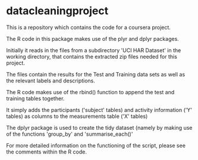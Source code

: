 # datacleaningproject

This is a repository which contains the code for a coursera project.

The R code in this package makes use of the plyr and dplyr packages. 

Initially it reads in the files from a subdirectory 'UCI HAR Dataset' in the working directory, that contains the extracted zip files needed for this project. 

The files contain the results for the Test and Training data sets as well as the relevant labels and descriptions.  

The R code makes use of the rbind() function to append the test and training tables together. 

It simply adds the participants ('subject' tables) and activity information ('Y' tables) as columns to the measurements table ('X' tables) 

The dplyr package is used to create the tidy dataset (namely by making use of the functions 'group_by' and 'summarise_each()'

For more detailed information on the functioning of the script, please see the comments within the R code. 
